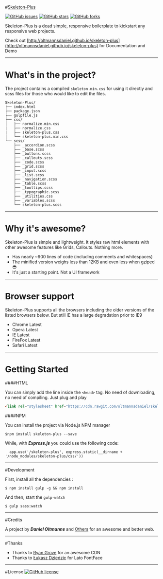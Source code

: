 #[Skeleton-Plus](http://oltmannsdaniel.github.io/skeleton-plus)

[![GitHub issues](https://img.shields.io/github/issues/oltmannsdaniel/skeleton-plus.svg)](https://github.com/oltmannsdaniel/skeleton-plus/issues)   [![GitHub stars](https://img.shields.io/github/stars/oltmannsdaniel/skeleton-plus.svg)](https://github.com/oltmannsdaniel/skeleton-plus/stargazers)   [![GitHub forks](https://img.shields.io/github/forks/oltmannsdaniel/skeleton-plus.svg)](https://github.com/oltmannsdaniel/skeleton-plus/network)

Skeleton-Plus is a dead simple, responsive boilerplate to kickstart any responsive web projects.

Check out [http://oltmannsdaniel.github.io/skeleton-plus](http://oltmannsdaniel.github.io/skeleton-plus) for Documentation and Demo

---

# What's in the project?

The project contains a compiled `skeleton.min.css` for using it directly and scss files for those who would like to edit the files.

```
Skeleton-Plus/
├── index.html
├── package.json
├── gulpfile.js
├── css/
│   ├── normalize.min.css
|   ├── normalize.css
|   ├── skeleton-plus.css
│   └── skeleton-plus.min.css
└── scss/
    ├── _accordion.scss
    ├── _base.scss
    ├── _buttons.scss
    ├── _callouts.scss
    ├── _code.scss
    ├── _grid.scss
    ├── _input.scss
    ├── _list.scss
    ├── _navigation.scss
    ├── _table.scss
    ├── _tooltips.scss
    ├── _typographic.scss
    ├── _utilities.css
    ├── _variables.scss
    └── skeleton-plus.scss
```
---

# Why it's awesome?

Skeleton-Plus is simple and lightweight. It styles raw html elements with other awesome features like Grids, Callouts. Nothing more.

* Has nearly ~900 lines of code (including comments and whitespaces)
* The minified version weighs less than 12KB and even less when gziped :sunglasses:
* It's just a starting point. Not a UI framework

---

# Browser support

Skeleton-Plus supports all the browsers including the older versions of the listed browsers below. But still IE has a large degradation prior to IE9

* Chrome Latest
* Opera Latest
* IE Latest
* FireFox Latest
* Safari Latest

---

# Getting Started

####HTML

You can simply add the line inside the `<head>` tag. No need of downloading, no need of compiling. Just plug and play

```html
<link rel="stylesheet" href="https://cdn.rawgit.com/oltmannsdaniel/skeleton-plus/master/css/skeleton-plus.min.css" type="text/css" />
```

####NPM

You can install the project via Node.js NPM manager

```node
$npm install skeleton-plus --save
```

While, with ***Express.js*** you could use the following code:

```node
  app.use('/skeleton-plus', express.static(__dirname + '/node_modules/skeleton-plus/css/'))
```

---

#Development

First, install all the dependencies : 

```node
$ npm install gulp -g && npm install
```

And then, start the `gulp-watch`

```node
$ gulp sass:watch
```

---

#Credits

A project by ***Daniel Oltmanns*** and [Others](https://github.com/oltmannsdaniel/skeleton-plus/graphs/contributors) for an awesome and better web.

---

#Thanks

* Thanks to [Ryan Grove](https://github.com/rgrove) for an awesome CDN
* Thanks to [Łukasz Dziedzic](https://fonts.google.com/specimen/Lato) for Lato FontFace

---

#License
[![GitHub license](https://img.shields.io/badge/license-MIT-blue.svg)](https://raw.githubusercontent.com/oltmannsdaniel/skeleton-plus/master/LICENSE)
